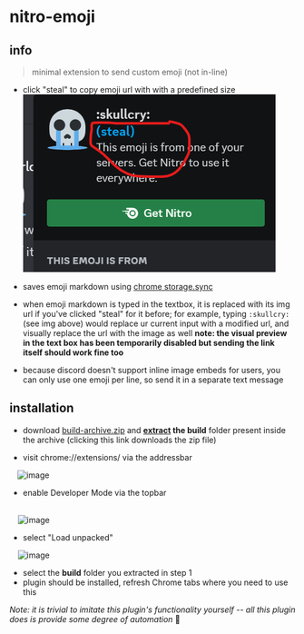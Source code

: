 # nitro-emoji

## info
> minimal extension to send custom emoji (not in-line)

* click "steal" to copy emoji url with with a predefined size
  ![img describing the above info](./docs/image.png)

* saves emoji markdown using [chrome storage.sync](https://developer.chrome.com/docs/extensions/reference/storage/) 

* when emoji markdown is typed in the textbox, it is replaced with its img url if you've clicked "steal" for it before; for example, typing ``:skullcry:`` (see img above) would replace ur current input with a modified url, and visually replace the url with the image as well **note: the visual preview in the text box has been temporarily disabled but sending the link itself should work fine too**
* because discord doesn't support inline image embeds for users, you can only use one emoji per line, so send it in a separate text message 

## installation
* download [build-archive.zip](https://github.com/deontic/nitro-emoji/raw/main/build-archive/build-archive.zip) and **<ins>extract</ins> the build** folder present inside the archive (clicking this link downloads the zip file)
 
* visit chrome://extensions/ via the addressbar

       <img width="635" alt="image" src="https://user-images.githubusercontent.com/68165727/145637973-0709fe69-fc9e-461c-b2ec-4a008fed0596.png">

* enable Developer Mode via the topbar

        
          <img width="813" alt="image" src="https://user-images.githubusercontent.com/68165727/145638374-2199cf63-4c5a-4ed4-b6a7-33d702475a08.png">
* select "Load unpacked"

        <img width="415" alt="image" src="https://user-images.githubusercontent.com/68165727/145638581-0c395211-feca-4c9b-8bc1-ebeef6ca29eb.png">
* select the **build** folder you extracted in step 1
* plugin should be installed, refresh Chrome tabs where you need to use this



*Note: it is trivial to imitate this plugin's functionality yourself -- all this plugin does is provide some degree of automation* 🙂
